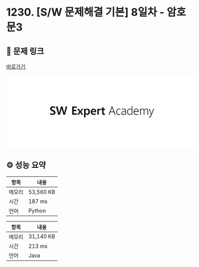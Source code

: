 # 1230. [S/W 문제해결 기본] 8일차 - 암호문3

## 🔗 문제 링크

[바로가기](https://swexpertacademy.com/main/code/problem/problemDetail.do?contestProbId=AV14zIwqAHwCFAYD)

![SWEA 로고](../../images/swea.jpg)

## ⚙️ 성능 요약

| 항목   | 내용      |
| ------ | --------- |
| 메모리 | 53,560 KB |
| 시간   | 187 ms    |
| 언어   | Python    |

| 항목   | 내용      |
| ------ | --------- |
| 메모리 | 31,140 KB |
| 시간   | 213 ms    |
| 언어   | Java      |

